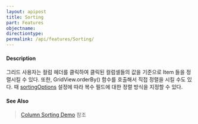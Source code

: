```yaml
---
layout: apipost
title: Sorting
part: Features
objectname: 
directiontype: 
permalink: /api/features/Sorting/
---
```


#### Description

그리드 사용자는 컬럼 헤더를 클릭하여 클릭된 컬럼셀들의 값을 기준으로 Item 들을 정렬시킬 수 있다. 또한, GridView.orderBy() 함수를 호출해서 직접 정렬을 시킬 수도 있다. 때 [sortingOptions](/api/types/SortingOptions) 설정에 따라 복수 필드에 대한 정렬 방식을 지정할 수 있다.

#### See Also

> [Column Sorting Demo](http://demo.realgrid.net/Demo/ColumnSorting) 참조
